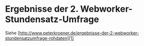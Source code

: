 Ergebnisse der 2. Webworker-Stundensatz-Umfrage
===============================================

Siehe [http://www.peterkroener.de/ergebnisse-der-2-webworker-stundensatzumfrage-rohdaten][1]


  [1]: http://www.peterkroener.de/ergebnisse-der-2-webworker-stundensatzumfrage-rohdaten
